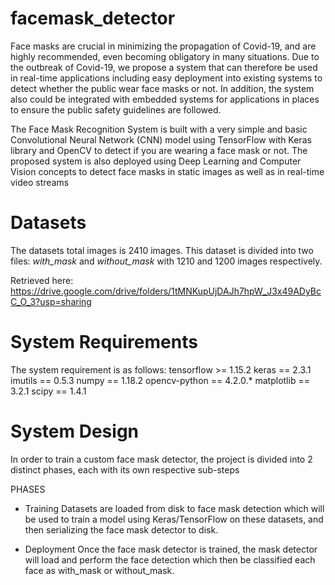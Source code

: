 # facemask_detector

Face masks are crucial in minimizing the propagation of Covid-19, and are highly recommended, even becoming obligatory in many situations. Due to the outbreak of Covid-19, we propose a system that can therefore be used in real-time applications including easy deployment into existing systems to detect whether the public wear face masks or not. In addition, the system also could be integrated with embedded systems for applications in places to ensure the public safety guidelines are followed.

The Face Mask Recognition System is built with a very simple and basic Convolutional Neural Network (CNN) model using TensorFlow with Keras library and OpenCV to detect if you are wearing a face mask or not. The proposed system is also deployed using Deep Learning and Computer Vision concepts to detect face masks in static images as well as in real-time video streams


# Datasets
The datasets total images is 2410 images. This dataset is divided into two files: _with_mask_ and _without_mask_ with 1210 and 1200 images respectively.

Retrieved here: https://drive.google.com/drive/folders/1tMNKupUjDAJh7hpW_J3x49ADyBcC_O_3?usp=sharing

# System Requirements
The system requirement is as follows:
tensorflow >= 1.15.2
keras == 2.3.1
imutils == 0.5.3
numpy == 1.18.2
opencv-python ==  4.2.0.*
matplotlib == 3.2.1
scipy == 1.4.1

# System Design
In order to train a custom face mask detector, the project is divided into 2 distinct phases, each with its own respective sub-steps

PHASES 
- Training
Datasets are loaded from disk to face mask detection which will be used to train a model using Keras/TensorFlow on these datasets, and then serializing the face mask detector to disk.

- Deployment
Once the face mask detector is trained, the mask detector will load and perform the face detection which then be classified each face as with_mask or without_mask. 

